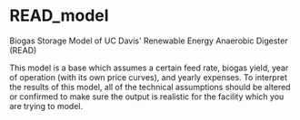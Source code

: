 # READ_model
Biogas Storage Model of UC Davis' Renewable Energy Anaerobic Digester (READ)

This model is a base which assumes a certain feed rate, biogas yield, year of operation (with its own price curves), and yearly expenses. To interpret the results of this model, all of the technical assumptions should be altered or confirmed to make sure the output is realistic for the facility which you are trying to model. 
